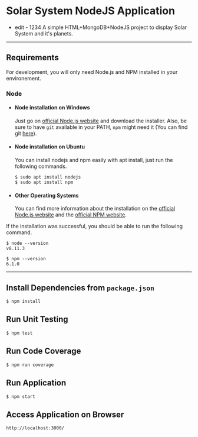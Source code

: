 # Solar System NodeJS Application 

- edit - 1234
A simple HTML+MongoDB+NodeJS project to display Solar System and it's planets.

---
## Requirements

For development, you will only need Node.js and NPM installed in your environement.

### Node
- #### Node installation on Windows

  Just go on [official Node.js website](https://nodejs.org/) and download the installer.
Also, be sure to have `git` available in your PATH, `npm` might need it (You can find git [here](https://git-scm.com/)).

- #### Node installation on Ubuntu

  You can install nodejs and npm easily with apt install, just run the following commands.

      $ sudo apt install nodejs
      $ sudo apt install npm

- #### Other Operating Systems
  You can find more information about the installation on the [official Node.js website](https://nodejs.org/) and the [official NPM website](https://npmjs.org/).

If the installation was successful, you should be able to run the following command.

    $ node --version
    v8.11.3

    $ npm --version
    6.1.0

---
## Install Dependencies from `package.json`
    $ npm install

## Run Unit Testing
    $ npm test

## Run Code Coverage
    $ npm run coverage

## Run Application
    $ npm start

## Access Application on Browser
    http://localhost:3000/
